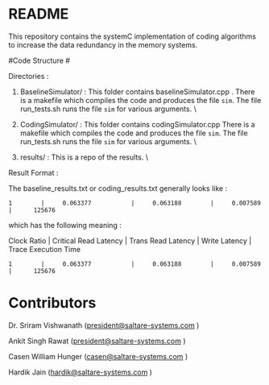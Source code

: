 # README #

This repository contains the systemC implementation of coding algorithms to increase the data redundancy in the memory systems. 

#Code Structure #

Directories : 

1. BaselineSimulator/ : This folder contains baselineSimulator.cpp . There is a makefile which compiles the code and produces the file `sim`. The file run_tests.sh runs the file `sim` for various arguments. \\

2. CodingSimulator/ : This folder contains codingSimulator.cpp There is a makefile which compiles the code and produces the file `sim`. The file run_tests.sh runs the file `sim` for various arguments. \\

3. results/ : This is a repo of the results. \\

Result Format : 

The baseline_results.txt or coding_results.txt generally looks like : 

    1        |     0.063377           |     0.063188        |     0.007589   |      125676

which has the following meaning : 

Clock Ratio  |  Critical Read Latency |  Trans Read Latency |  Write Latency | Trace Execution Time

    1        |     0.063377           |     0.063188        |     0.007589   |      125676

# Contributors #
Dr. Sriram Vishwanath  (president@saltare-systems.com )

Ankit Singh Rawat  (president@saltare-systems.com )

Casen William Hunger (casen@saltare-systems.com )

Hardik Jain  (hardik@saltare-systems.com )